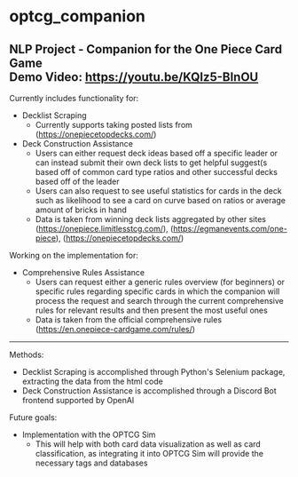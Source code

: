 # optcg_companion
NLP Project - Companion for the One Piece Card Game  
Demo Video: https://youtu.be/KQIz5-BInOU
---
Currently includes functionality for:
- Decklist Scraping
  - Currently supports taking posted lists from (https://onepiecetopdecks.com/)
- Deck Construction Assistance
  - Users can either request deck ideas based off a specific leader or can instead submit their own deck lists to get helpful suggest(s based off of common card type ratios and other successful decks based off of the leader
  - Users can also request to see useful statistics for cards in the deck such as likelihood to see a card on curve based on ratios or average amount of bricks in hand
  - Data is taken from winning deck lists aggregated by other sites (https://onepiece.limitlesstcg.com/), (https://egmanevents.com/one-piece), (https://onepiecetopdecks.com/)

<!-- end of the list -->

Working on the implementation for:
- Comprehensive Rules Assistance
  - Users can request either a generic rules overview (for beginners) or specific rules regarding specific cards in which the companion will process the request and search through the current comprehensive rules for relevant results and then present the most useful ones
  - Data is taken from the official comprehensive rules (https://en.onepiece-cardgame.com/rules/)
---
Methods:
- Decklist Scraping is accomplished through Python's Selenium package, extracting the data from the html code
- Deck Construction Assistance is accomplished through a Discord Bot frontend supported by OpenAI

<!-- end of the list -->

Future goals:
- Implementation with the OPTCG Sim
  - This will help with both card data visualization as well as card classification, as integrating it into OPTCG Sim will provide the necessary tags and databases
